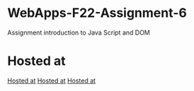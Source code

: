 # WebApps-F22-Assignment-6
Assignment introduction to Java Script and DOM
# Hosted at
[Hosted at]( https://44-563-web-apps-f22.github.io/44563-webapps-assignment-6-Nikithavedanth/musician.html)
[Hosted at]( https://44-563-web-apps-f22.github.io/44563-webapps-assignment-6-Nikithavedanth/discount.html)
[Hosted at]( https://44-563-web-apps-f22.github.io/44563-webapps-assignment-6-Nikithavedanth/vacation.html)